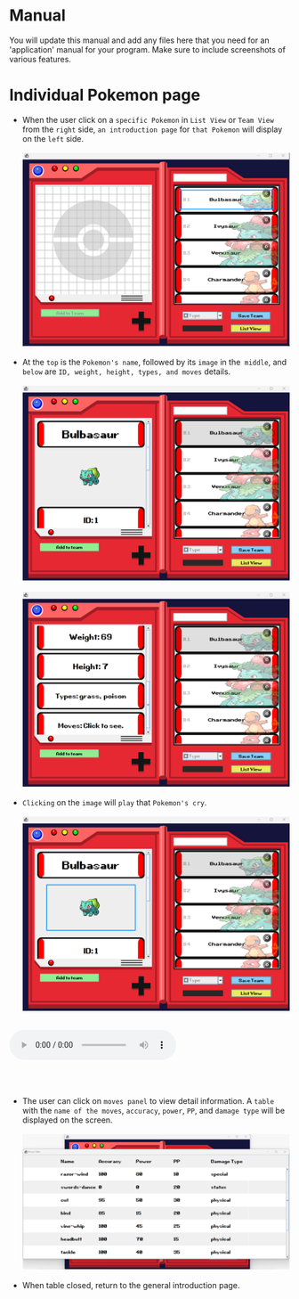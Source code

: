 # Manual 

You will update this manual and add any files here that you need for an 'application' manual for your program. Make sure to include screenshots of various features. 


# Individual Pokemon page

* When the user click on a `specific Pokemon` in `List View` or `Team View` from the `right` side, `an introduction page` for `that Pokemon` will display on the `left` side.
<br><br>
![](IndiviPokePage/click_example.jpg)
<br><br>
* At the `top` is the `Pokemon's name`, followed by its `image` in the` middle`, and `below` are `ID, weight, height, types, and moves` details.
<br><br>
![](IndiviPokePage/page1.png)
<br><br>
![](IndiviPokePage/page2.png)
<br><br>
* `Clicking` on the `image` will `play` that `Pokemon's cry`. 
<br><br>
![](IndiviPokePage/sound.jpg)
<br><br>
<audio controls>
<source src="cries_pokemon_latest_1.ogg">
</audio>

<br><br>
* The user can click on `moves panel` to view detail information. A `table` with the `name of the moves`, `accuracy`, `power`, `PP`, and `damage type` will be displayed on the screen.
<br><br>
![](IndiviPokePage/move_detail.png)
<br><br>
* When table closed, return to the general introduction page.